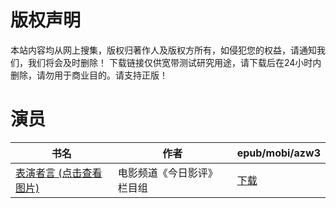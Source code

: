 # 版权声明

本站内容均从网上搜集，版权归著作人及版权方所有，如侵犯您的权益，请通知我们，我们将会及时删除！ 下载链接仅供宽带测试研究用途，请下载后在24小时内删除，请勿用于商业目的。请支持正版！

# 演员

| 书名 | 作者 | epub/mobi/azw3 |
| --- | --- | --- |
| [表演者言 (点击查看图片)](https://www.dushupai.com/attachment/2024/06/10/67ebcf13a0a38fce.jpg) | 电影频道《今日影评》栏目组 | [下载](https://url89.ctfile.com/f/31084289-1356999676-b4366a?p=8866) |
